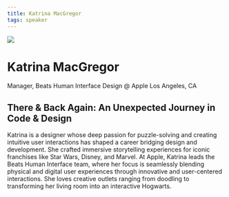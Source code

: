 ```yaml
---
title: Katrina MacGregor
tags: speaker
---
```


![](./assets/katrina-macgregor.jpeg)

# Katrina MacGregor

Manager, Beats Human Interface Design @ Apple
Los Angeles, CA

## There & Back Again: An Unexpected Journey in Code & Design

Katrina is a designer whose deep passion for puzzle-solving and creating intuitive user interactions has shaped a career bridging design and development. She crafted immersive storytelling experiences for iconic franchises like Star Wars, Disney, and Marvel. At Apple, Katrina leads the Beats Human Interface team, where her focus is seamlessly blending physical and digital user experiences through innovative and user-centered interactions. She loves creative outlets ranging from doodling to transforming her living room into an interactive Hogwarts.
